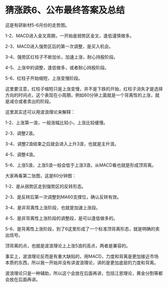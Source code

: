 # 猜涨跌6、公布最终答案及总结
[url]: (https://t.zsxq.com/J6Y7qfA)

这是有研新材5-6月份的走势图。

1-2、MACD进入金叉周期，一开始是弱势区金叉，逢低谨慎做多。

2-3、MACD进入强势区后的第一次调整，是买入机会。

3-4、强势区红柱子不断加长，加速上涨，耐心持股阶段。

4-5、上涨中的调整，逢低做多，或者耐心持股阶段。

5-6、红柱子开始缩短，上涨变慢阶段。

这里要注意，红柱子缩短只是上涨变慢，并不是下跌的开始，红柱子消失才是选择方向的时间点，这个表现在小周期，例如60分钟上面就是一个背离性的上涨，就是减仓或者卖出的阶段。

这里其实还可以用波浪理论来解释：

1-2、上涨第一浪，一般涨幅比较小，上涨比较缓慢。

2-3、调整2浪。

3-4、调整2浪结束之后就会进入上升3浪，也就是主升浪。

4-5、调整4浪。

5-6、上涨5浪，上涨5浪一般会低于上涨3浪，从MACD看也就是形成顶背离。

大家再看第二张图，这是60分钟图：

1-2、是从弱势区走到强势区的反转形态。

2-3、是反转后第一次调整到MA60支撑位，确认反转有效。

3-4、是非背离性上涨阶段，也就是加速上涨段。

4-5、是非背离性上涨阶段的调整段，是可以逢低做多的。

5-6、是背离性上涨阶段，到了6这里形成了一个标准顶背离形态，就是明确的卖出信号。

顶背离的点，也就是波浪理论上上涨5浪的高点，两者是兼容的。

事实上，波浪理论反而是有重大缺陷的，用MACD，力度和背离是更加接近市场本质的东西，所以我一开始并没有讲波浪理论，讲的是更加底层的力度和背离。

波浪理论只是一种辅助，所以这个会放在后面再讲，包括江恩理论，黄金分割等都会放在后面再讲。